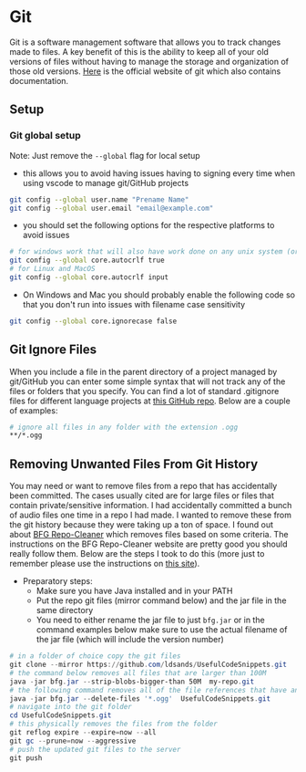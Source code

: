 # Git

Git is a software management software that allows you to track changes made to files. A key benefit of this is the ability to keep all of your old versions of files without having to manage the storage and organization of those old versions. [Here](https://git-scm.com/) is the official website of git which also contains documentation.

## Setup

### Git global setup

Note: Just remove the `--global` flag for local setup

- this allows you to avoid having issues having to signing every time when using vscode to manage git/GitHub projects

```sh
git config --global user.name "Prename Name"
git config --global user.email "email@example.com"
```

- you should set the following options for the respective platforms to avoid issues

```sh
# for windows work that will also have work done on any unix system (or just to be on the safe side)
git config --global core.autocrlf true
# for Linux and MacOS
git config --global core.autocrlf input
```

- On Windows and Mac you should probably enable the following code so that you don't run into issues with filename case sensitivity

```sh
git config --global core.ignorecase false
```

## Git Ignore Files

When you include a file in the parent directory of a project managed by git/GitHub you can enter some simple syntax that will not track any of the files or folders that you specify. You can find a lot of standard .gitignore files for different language projects at [this GitHub repo](https://github.com/github/gitignore). Below are a couple of examples:

```sh
# ignore all files in any folder with the extension .ogg
**/*.ogg
```

## Removing Unwanted Files From Git History

You may need or want to remove files from a repo that has accidentally been committed. The cases usually cited are for large files or files that contain private/sensitive information. I had accidentally committed a bunch of audio files one time in a repo I had made. I wanted to remove these from the git history because they were taking up a ton of space. I found out about [BFG Repo-Cleaner](https://rtyley.github.io/bfg-repo-cleaner/) which removes files based on some criteria. The instructions on the BFG Repo-Cleaner website are pretty good you should really follow them. Below are the steps I took to do this (more just to remember please use the instructions on [this site](https://rtyley.github.io/bfg-repo-cleaner/)).

- Preparatory steps:
    - Make sure you have Java installed and in your PATH
    - Put the repo git files (mirror command below) and the jar file in the same directory
    - You need to either rename the jar file to just `bfg.jar` or in the command examples below make sure to use the actual filename of the jar file (which will include the version number)

```PowerShell
# in a folder of choice copy the git files
git clone --mirror https://github.com/ldsands/UsefulCodeSnippets.git
# the command below removes all files that are larger than 100M
java -jar bfg.jar --strip-blobs-bigger-than 50M  my-repo.git
# the following command removes all of the file references that have an extension of .ogg from all git files
java -jar bfg.jar --delete-files '*.ogg'  UsefulCodeSnippets.git
# navigate into the git folder
cd UsefulCodeSnippets.git
# this physically removes the files from the folder
git reflog expire --expire=now --all
git gc --prune=now --aggressive
# push the updated git files to the server
git push
```
